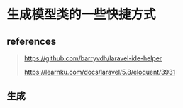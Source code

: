 # 生成模型类的一些快捷方式

## references

> https://github.com/barryvdh/laravel-ide-helper
>
> https://learnku.com/docs/laravel/5.8/eloquent/3931

## 生成